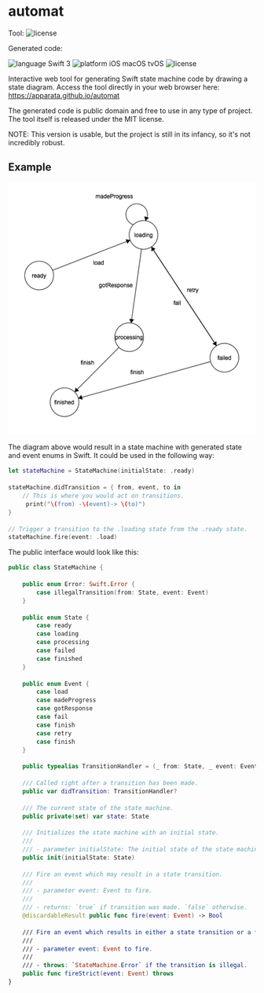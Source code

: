 # automat

Tool: ![license](https://img.shields.io/badge/license-MIT-blue.svg)

Generated code:

![language Swift 3](https://img.shields.io/badge/language-Swift%203-orange.svg) ![platform iOS macOS tvOS](https://img.shields.io/badge/platform-iOS%20%7C%20tvOS%20%7C%20macOS-lightgrey.svg) ![license](https://img.shields.io/badge/license-Public%20Domain-blue.svg)

Interactive web tool for generating Swift state machine code by drawing a state diagram. Access the tool directly in your web browser here: https://apparata.github.io/automat

The generated code is public domain and free to use in any type of project. The tool itself is released under the MIT license.

NOTE: This version is usable, but the project is still in its infancy, so it's not incredibly robust.


## Example

![Example State Machine](example.png)

The diagram above would result in a state machine with generated state and event enums in Swift. It could be used in the following way:

```swift
let stateMachine = StateMachine(initialState: .ready)

stateMachine.didTransition = { from, event, to in
    // This is where you would act on transitions.
     print("\(from) -\(event)-> \(to)")
}

// Trigger a transition to the .loading state from the .ready state.
stateMachine.fire(event: .load)
```

The public interface would look like this:

```swift
public class StateMachine {
    
    public enum Error: Swift.Error {
        case illegalTransition(from: State, event: Event)
    }
    
    public enum State {
        case ready
        case loading
        case processing
        case failed
        case finished
    }
    
    public enum Event {
        case load
        case madeProgress
        case gotResponse
        case fail
        case finish
        case retry
        case finish
    }
    
    public typealias TransitionHandler = (_ from: State, _ event: Event, _ to: State) -> Void

    /// Called right after a transition has been made.
    public var didTransition: TransitionHandler?
    
    /// The current state of the state machine.
    public private(set) var state: State
    
    /// Initializes the state machine with an initial state.
    ///
    /// - parameter initialState: The initial state of the state machine.
    public init(initialState: State)
    
    /// Fire an event which may result in a state transition.
    ///
    /// - parameter event: Event to fire.
    /// 
    /// - returns: `true` if transition was made. `false` otherwise.
    @discardableResult public func fire(event: Event) -> Bool
    
    /// Fire an event which results in either a state transition or a thrown error.
    ///
    /// - parameter event: Event to fire.
    ///
    /// - throws: `StateMachine.Error` if the transition is illegal.
    public func fireStrict(event: Event) throws
}
```
